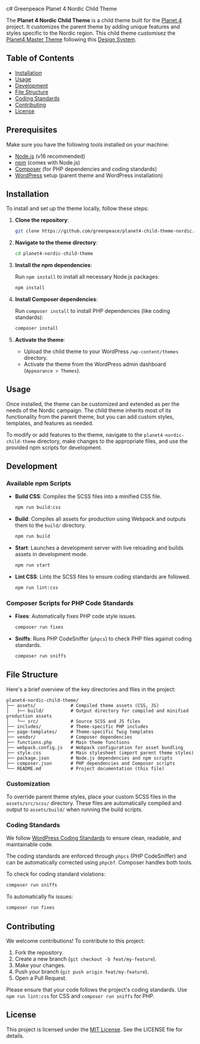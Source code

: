 c# Greenpeace Planet 4 Nordic Child Theme

The **Planet 4 Nordic Child Theme** is a child theme built for the [Planet 4](https://www.greenpeace.org) project. It customizes the parent theme by adding unique features and styles specific to the Nordic region. This child theme customisez the [Planet4 Master Theme](https://github.com/greenpeace/planet4-master-theme) following this [Design System](https://zeroheight.com/05f6e9516/p/76cd7b-planet-4-design-system).

## Table of Contents
- [Installation](#installation)
- [Usage](#usage)
- [Development](#development)
- [File Structure](#file-structure)
- [Coding Standards](#coding-standards)
- [Contributing](#contributing)
- [License](#license)

## Prerequisites

Make sure you have the following tools installed on your machine:

- [Node.js](https://nodejs.org/en/) (v16 recommended)
- [npm](https://www.npmjs.com/) (comes with Node.js)
- [Composer](https://getcomposer.org/) (for PHP dependencies and coding standards)
- [WordPress](https://wordpress.org/) setup (parent theme and WordPress installation)

## Installation

To install and set up the theme locally, follow these steps:

1. **Clone the repository**:

    ```bash
    git clone https://github.com/greenpeace/planet4-child-theme-nordic.git
    ```

2. **Navigate to the theme directory**:

    ```bash
    cd planet4-nordic-child-theme
    ```

3. **Install the npm dependencies**:

    Run `npm install` to install all necessary Node.js packages:

    ```bash
    npm install
    ```

4. **Install Composer dependencies**:

    Run `composer install` to install PHP dependencies (like coding standards):

    ```bash
    composer install
    ```

5. **Activate the theme**:

    - Upload the child theme to your WordPress `/wp-content/themes` directory.
    - Activate the theme from the WordPress admin dashboard (`Appearance > Themes`).

## Usage

Once installed, the theme can be customized and extended as per the needs of the Nordic campaign. The child theme inherits most of its functionality from the parent theme, but you can add custom styles, templates, and features as needed.

To modify or add features to the theme, navigate to the `planet4-nordic-child-theme` directory, make changes to the appropriate files, and use the provided npm scripts for development.

## Development

### Available npm Scripts

- **Build CSS**: Compiles the SCSS files into a minified CSS file.

    ```bash
    npm run build:css
    ```

- **Build**: Compiles all assets for production using Webpack and outputs them to the `build/` directory.

    ```bash
    npm run build
    ```

- **Start**: Launches a development server with live reloading and builds assets in development mode.

    ```bash
    npm run start
    ```

- **Lint CSS**: Lints the SCSS files to ensure coding standards are followed.

    ```bash
    npm run lint:css
    ```

### Composer Scripts for PHP Code Standards

- **Fixes**: Automatically fixes PHP code style issues.

    ```bash
    composer run fixes
    ```

- **Sniffs**: Runs PHP CodeSniffer (`phpcs`) to check PHP files against coding standards.

    ```bash
    composer run sniffs
    ```

## File Structure

Here's a brief overview of the key directories and files in the project:

```plaintext
planet4-nordic-child-theme/
├── assets/             # Compiled theme assets (CSS, JS)
│   ├── build/          # Output directory for compiled and minified production assets
│   └── src/            # Source SCSS and JS files
├── includes/           # Theme-specific PHP includes
├── page-templates/     # Theme-specific Twig templates 
├── vendor/             # Composer dependencies
├── functions.php       # Main theme functions
├── webpack.config.js   # Webpack configuration for asset bundling
├── style.css           # Main stylesheet (import parent theme styles)
├── package.json        # Node.js dependencies and npm scripts
├── composer.json       # PHP dependencies and Composer scripts
└── README.md           # Project documentation (this file)
```

### Customization

To override parent theme styles, place your custom SCSS files in the `assets/src/scss/` directory. These files are automatically compiled and output to `assets/build/` when running the build scripts.

### Coding Standards

We follow [WordPress Coding Standards](https://developer.wordpress.org/coding-standards/) to ensure clean, readable, and maintainable code.

The coding standards are enforced through `phpcs` (PHP CodeSniffer) and can be automatically corrected using `phpcbf`. Composer handles both tools.

To check for coding standard violations:

```bash
composer run sniffs
```

To automatically fix issues:

```bash
composer run fixes
```

## Contributing

We welcome contributions! To contribute to this project:

1. Fork the repository.
2. Create a new branch (`git checkout -b feat/my-feature`).
3. Make your changes.
4. Push your branch (`git push origin feat/my-feature`).
5. Open a Pull Request.

Please ensure that your code follows the project's coding standards. Use `npm run lint:css` for CSS and `composer run sniffs` for PHP.


## License
This project is licensed under the [MIT License](LICENSE). See the LICENSE file for details.

